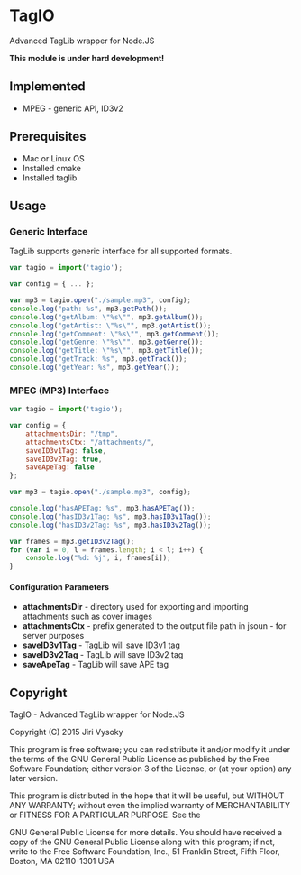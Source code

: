 # TagIO

Advanced TagLib wrapper for Node.JS

**This module is under hard development!**

## Implemented

* MPEG - generic API, ID3v2


## Prerequisites

* Mac or Linux OS
* Installed cmake
* Installed taglib

## Usage

### Generic Interface

TagLib supports generic interface for all supported formats.

```javascript
var tagio = import('tagio');

var config = { ... };

var mp3 = tagio.open("./sample.mp3", config);
console.log("path: %s", mp3.getPath());
console.log("getAlbum: \"%s\"", mp3.getAlbum());
console.log("getArtist: \"%s\"", mp3.getArtist());
console.log("getComment: \"%s\"", mp3.getComment());
console.log("getGenre: \"%s\"", mp3.getGenre());
console.log("getTitle: \"%s\"", mp3.getTitle());
console.log("getTrack: %s", mp3.getTrack());
console.log("getYear: %s", mp3.getYear());

```

### MPEG (MP3) Interface

```javascript
var tagio = import('tagio');

var config = {
	attachmentsDir: "/tmp",
	attachmentsCtx: "/attachments/",
	saveID3v1Tag: false,
	saveID3v2Tag: true,
	saveApeTag: false
};

var mp3 = tagio.open("./sample.mp3", config);

console.log("hasAPETag: %s", mp3.hasAPETag());
console.log("hasID3v1Tag: %s", mp3.hasID3v1Tag());
console.log("hasID3v2Tag: %s", mp3.hasID3v2Tag());

var frames = mp3.getID3v2Tag();
for (var i = 0, l = frames.length; i < l; i++) {
    console.log("%d: %j", i, frames[i]);
}
```

#### Configuration Parameters

* **attachmentsDir** - directory used for exporting and importing attachments such as cover images
* **attachmentsCtx** - prefix generated to the output file path in jsoun - for server purposes
* **saveID3v1Tag** - TagLib will save ID3v1 tag
* **saveID3v2Tag** - TagLib will save ID3v2 tag
* **saveApeTag** - TagLib will save APE tag

## Copyright

TagIO - Advanced TagLib wrapper for Node.JS

Copyright (C) 2015  Jiri Vysoky

This program is free software; you can redistribute it and/or modify
it under the terms of the GNU General Public License as published by
the Free Software Foundation; either version 3 of the License, or
(at your option) any later version.

This program is distributed in the hope that it will be useful,
but WITHOUT ANY WARRANTY; without even the implied warranty of
MERCHANTABILITY or FITNESS FOR A PARTICULAR PURPOSE.  See the

GNU General Public License for more details.
You should have received a copy of the GNU General Public License
along with this program; if not, write to the Free Software Foundation,
Inc., 51 Franklin Street, Fifth Floor, Boston, MA 02110-1301  USA
